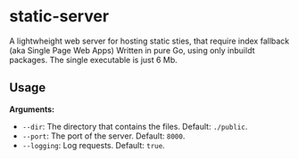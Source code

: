 # static-server
A lightwheight web server for hosting static sties, that require index fallback (aka Single Page Web Apps)
Written in pure Go, using only inbuildt packages. The single executable is just 6 Mb.

## Usage
**Arguments:**
- `--dir`: The directory that contains the files. Default: `./public`.
- `--port`: The port of the server. Default: `8000`.
- `--logging`: Log requests. Default: `true`.
